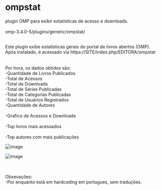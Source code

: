 # ompstat
plugin OMP para exibir estatísticas de acesso e downloads. <br>
<br>
omp-3.4.0-5/plugins/generic/ompstat/<br><br>

Este plugin exibe estatísticas gerais do portal de livros abertos (OMP).<br>
Após instalado, é acessado via https://SITE/index.php/EDITORA/ompstat<br><br><br>
Por hora, os dados obtidos são:<br>
-Quantidade de Livros Publicados<br>
-Total de Acessos<br>
-Total de Downloads<br>
-Total de Séries Publicadas<br>
-Total de Categorias Publicadas<br>
-Total de Usuários Registrados<br>
-Quantidade de Autores<br><br>
-Grafico de Acessos e Downloads<br><br>
-Top livros mais acessados<br><br>
-Top autores com mais publicações<br>





![image](https://github.com/danielsf93/ompstat/assets/114300053/e270aa4b-9cc9-4db3-a36a-9f48dd09e0ed)

![image](https://github.com/danielsf93/ompstat/assets/114300053/1ff444d2-71d6-48d6-9ffa-175c1d139896)



<br><br>Obsevações:<br>
-Por enquanto está em hardcoding em portugues, sem traduções.

